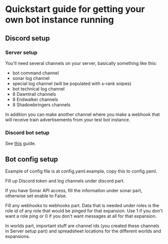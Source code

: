# Quickstart guide for getting your own bot instance running

## Discord setup

### Server setup

You'll need several channels on your server, basically something like this:

 - bot command channel
 - sonar log channel
 - special log channel (will be populated with s-rank snipes)
 - bot technical log channel
 - 8 Dawntrail channels
 - 8 Endwalker channels
 - 8 Shadowbringers channels

In addition you can make another channel where you make a webhook that will receive train advertisements from your test bot instance.

### Discord bot setup

See [this](https://discordpy.readthedocs.io/en/stable/discord.html) guide.

## Bot config setup

Example of config file is at config.yaml.example, copy this to config.yaml.

Fill up Discord token and log channels under discord part. 

If you have Sonar API access, fill the information under sonar part, otherwise set enable to False.

Fill any webhooks to webhooks part. Data that is needed under roles is the role id of any role that would be pinged for that expansion. Use 1 if you don't want a role ping or 0 if you don't want messages at all for that expansion.

In worlds part, important stuff are channel ids (you created these channels in Server setup part) and spreadsheet locations for the different worlds and expansions.